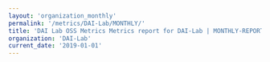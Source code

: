 ```yaml
---
layout: 'organization_monthly'
permalink: '/metrics/DAI-Lab/MONTHLY/'
title: 'DAI Lab OSS Metrics Metrics report for DAI-Lab | MONTHLY-REPORT-2019-01-01'
organization: 'DAI-Lab'
current_date: '2019-01-01'
---
```

